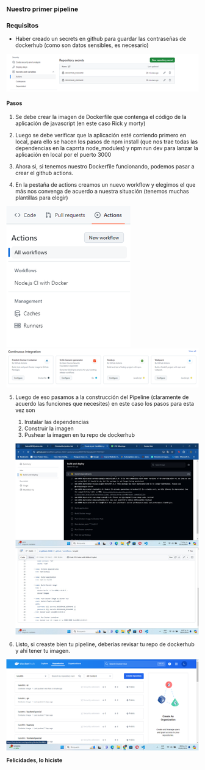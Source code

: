 ### Nuestro primer pipeline

### Requisitos 

- Haber creado un secrets en github para guardar las contraseñas de dockerhub (como son datos sensibles, es necesario)

![alt text](evidences/secrets.png)

#### Pasos

1. Se debe crear la imagen de Dockerfile que contenga el código de la aplicación de javascript (en este caso Rick y morty)

2. Luego se debe verificar que la aplicación esté corriendo primero en local, para ello se hacen los pasos de npm install (que nos trae todas las dependencias en la caprrta node_modules) y npm run dev para lanzar la aplicación en local por el puerto 3000

3. Ahora si, si tenemos nuestro Dockerfile funcionando, podemos pasar a crear el github actions.

4. En la pestaña de actions creamos un nuevo workflow y elegimos el que más nos convenga de acuerdo a nuestra situación (tenemos muchas plantillas para elegir)

![alt text](evidences/actions.png)
![hola](evidences/newworkflow.png)

5. Luego de eso pasamos a la construcción del Pipeline (claramente de acuerdo las funciones que necesites) en este caso los pasos para esta vez son 
    
    1. Instalar las dependencias
    2. Construir la imagen
    3. Pushear la imagen en tu repo de dockerhub

    ![alt text](evidences/construccion.jpg)
    ![alt text](evidences/código.jpg)
    

6. Listo, si creaste bien tu pipeline, deberías revisar tu repo de dockerhub y ahí tener tu imagen.

![alt text](evidences/dockerhub.png)


**Felicidades, lo hiciste**

        






